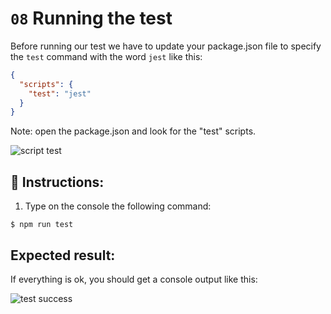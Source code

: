 # `08` Running the test

Before running our test we have to update your package.json file to specify the `test` command with the word `jest` like this:

```json
{
  "scripts": {
    "test": "jest"
  }
}
```

Note: open the package.json and look for the "test" scripts.

![script test](../../assets/script-test.gif)

## 📝 Instructions:

1. Type on the console the following command:

```
$ npm run test
```

## Expected result:

If everything is ok, you should get a console output like this:

![test success](../../assets/08-test-success.png)